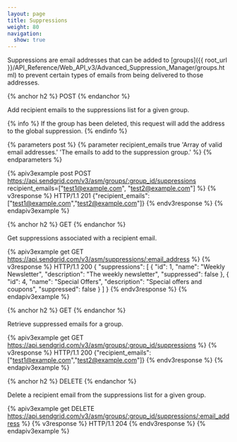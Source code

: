 ```yaml
---
layout: page
title: Suppressions
weight: 80
navigation:
  show: true
---
```


Suppressions are email addresses that can be added to [groups]({{ root_url }}/API_Reference/Web_API_v3/Advanced_Suppression_Manager/groups.html) to prevent certain types of emails from being delivered to those addresses.

{% anchor h2 %}
POST
{% endanchor %}

Add recipient emails to the suppressions list for a given group.

{% info %}
If the group has been deleted, this request will add the address to the global suppression.
{% endinfo %}

{% parameters post %}
  {% parameter recipient_emails true 'Array of valid email addresses.' 'The emails to add to the suppression group.' %}
{% endparameters %}

{% apiv3example post POST https://api.sendgrid.com/v3/asm/groups/:group_id/suppressions recipient_emails=["test1@example.com", "test2@example.com"] %}
{% v3response %}
HTTP/1.1 201
{"recipient_emails":["test1@example.com","test2@example.com"]}
{% endv3response %}
{% endapiv3example %}

{% anchor h2 %}
GET
{% endanchor %}

Get suppressions associated with a recipient email.

{% apiv3example get GET https://api.sendgrid.com/v3/asm/suppressions/:email_address %}
{% v3response %}
HTTP/1.1 200
{
    "suppressions": [
        {
            "id": 1,
            "name": "Weekly Newsletter",
            "description": "The weekly newsletter",
            "suppressed": false
        },
        {
            "id": 4,
            "name": "Special Offers",
            "description": "Special offers and coupons",
            "suppressed": false
        }
    ]
}
{% endv3response %}
{% endapiv3example %}

{% anchor h2 %}
GET 
{% endanchor %}

Retrieve suppressed emails for a group.

{% apiv3example get GET https://api.sendgrid.com/v3/asm/groups/:group_id/suppressions %}
{% v3response %}
HTTP/1.1 200
{"recipient_emails":["test1@example.com","test2@example.com"]}
{% endv3response %}
{% endapiv3example %}

{% anchor h2 %}
DELETE
{% endanchor %}

Delete a recipient email from the suppressions list for a given group.

{% apiv3example get DELETE https://api.sendgrid.com/v3/asm/groups/:group_id/suppressions/:email_address %}
{% v3response %}
HTTP/1.1 204
{% endv3response %}
{% endapiv3example %}

